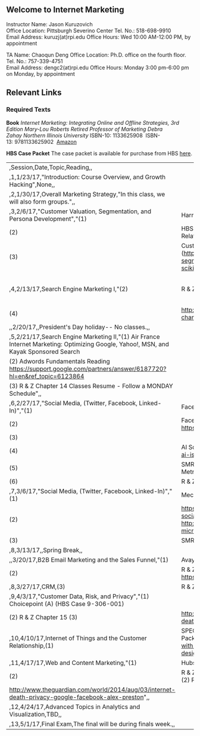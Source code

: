 ## Welcome to Internet Marketing

Instructor Name: Jason Kuruzovich	  
Office Location: Pittsburgh Severino Center
Tel. No.:	 518-698-9910 		             
Email Address: kuruzj(at)rpi.edu
Office Hours: Wed 10:00 AM-12:00 PM, by appointment 			

TA Name: Chaoqun Deng	 Office 
Location: Ph.D. office on the fourth floor.
Tel. No.:	 757-339-4751			 
Email Address: dengc2(at)rpi.edu
Office Hours: Monday 3:00 pm-6:00 pm on Monday, by appointment 	

## Relevant Links

### Required Texts
**Book**
*Internet Marketing: Integrating Online and Offline Strategies, 3rd Edition Mary-Lou Roberts Retired Professor of Marketing Debra Zahay Northern Illinois University*
ISBN-10: 1133625908  ISBN-13: 9781133625902 
[Amazon](https://www.amazon.com/Internet-Marketing-Integrating-Offline-Strategies/dp/1133625908)

**HBS Case Packet** 
The case packet is available for purchase from HBS [here](http://cb.hbsp.harvard.edu/cbmp/access/59602460).

|                                                                                                                                      |                                                                                                                                                                            |                                                            |                                                                         |                                                                                             | 
|--------------------------------------------------------------------------------------------------------------------------------------|----------------------------------------------------------------------------------------------------------------------------------------------------------------------------|------------------------------------------------------------|-------------------------------------------------------------------------|---------------------------------------------------------------------------------------------| 
| ,Session,Date,Topic,Reading,,                                                                                                        |                                                                                                                                                                            |                                                            |                                                                         |                                                                                             | 
| ,1,1/23/17,"Introduction: Course Overview, and Growth Hacking",None,,                                                                |                                                                                                                                                                            |                                                            |                                                                         |                                                                                             | 
| ,2,1/30/17,Overall Marketing Strategy,"In this class, we will also form groups.",,                                                   |                                                                                                                                                                            |                                                            |                                                                         |                                                                                             | 
| ,3,2/6/17,"Customer Valuation, Segmentation, and Persona Development","(1)                                                           | Harrah’s Entertainment, Inc.                                                                                                                                               |                                                            |                                                                         |                                                                                             | 
| (2)                                                                                                                                  | HBS Article: “Unlocking Mysteries of Your Customer Relationships”                                                                                                          |                                                            |                                                                         |                                                                                             | 
| (3)                                                                                                                                  | Customer Segmentation (https://pkghosh.wordpress.com/2016/07/30/customer-segmentation-based-on-online-behavior-using-scikitlearn/ ) (4)                                    | R & Z Chapter 3 (5)                                        | Lift Charts  https://msdn.microsoft.com/en-us/library/ms175428.aspx (6) | Lift Charts   https://paultebraak.wordpress.com/2013/10/31/understanding-the-lift-chart/",, | 
| ,4,2/13/17,Search Engine Marketing I,"(2)                                                                                            | R & Z Chapter 6, 8 (3)                                                                                                                                                     | Read: http://moz.com/beginners-guide-to-seo (Chapter 1-10) |                                                                         |                                                                                             | 
| (4)                                                                                                                                  | http://www.inc.com/aj-agrawal/4-ways-big-data-is-changing-seo.html",,                                                                                                      |                                                            |                                                                         |                                                                                             | 
| ,,2/20/17,,President's Day holiday-- No classes.,,                                                                                   |                                                                                                                                                                            |                                                            |                                                                         |                                                                                             | 
| ,5,2/21/17,Search Engine Marketing II,"(1) Air France Internet Marketing: Optimizing Google, Yahoo!, MSN, and Kayak Sponsored Search |                                                                                                                                                                            |                                                            |                                                                         |                                                                                             | 
| (2) Adwords Fundamentals Reading https://support.google.com/partners/answer/6187720?hl=en&ref_topic=6123864                          |                                                                                                                                                                            |                                                            |                                                                         |                                                                                             | 
| (3) R & Z Chapter 14 Classes Resume - Follow a MONDAY Schedule",,                                                                    |                                                                                                                                                                            |                                                            |                                                                         |                                                                                             | 
| ,6,2/27/17,"Social Media, (Twitter, Facebook, Linked-In)","(1)                                                                       | Facebook (HBS CASE 9-512-010)                                                                                                                                              |                                                            |                                                                         |                                                                                             | 
| (2)                                                                                                                                  | Facebook Graph API https://developers.facebook.com/docs/graph-api                                                                                                          |                                                            |                                                                         |                                                                                             | 
| (3)                                                                                                                                  |                                                                                                                                                                            |                                                            |                                                                         |                                                                                             | 
| (4)                                                                                                                                  | AI Social Media http://venturebeat.com/2016/11/21/how-ai-is-becoming-essential-for-social-media/                                                                           |                                                            |                                                                         |                                                                                             | 
| (5)                                                                                                                                  | SMR Article: “Nonprofits Get More from Social Media with Metrics”                                                                                                          |                                                            |                                                                         |                                                                                             | 
| (6)                                                                                                                                  | R & Z Chapter 9",,                                                                                                                                                         |                                                            |                                                                         |                                                                                             | 
| ,7,3/6/17,"Social Media, (Twitter, Facebook, Linked-In)","(1)                                                                        | Mechanism (HBS CASE 9-808-128)                                                                                                                                             |                                                            |                                                                         |                                                                                             | 
| (2)                                                                                                                                  | https://blog.hootsuite.com/artificial-intelligence-in-social-media/ Social Bots http://www.theverge.com/2016/3/24/11297050/tay-microsoft-chatbot-racist                    |                                                            |                                                                         |                                                                                             | 
| (3)                                                                                                                                  | SMR Article:  “Increasing the ROI of Social media.”",,                                                                                                                     |                                                            |                                                                         |                                                                                             | 
| ,8,3/13/17,,Spring Break,,                                                                                                           |                                                                                                                                                                            |                                                            |                                                                         |                                                                                             | 
| ,,3/20/17,B2B Email Marketing and the Sales Funnel,"(1)                                                                              | Avaya (A) (HBS Case)                                                                                                                                                       |                                                            |                                                                         |                                                                                             | 
| (2)                                                                                                                                  | R & Z Chapter 7, 10 Watch: https://www.youtube.com/watch?v=OsQrBptivHQ",,                                                                                                  |                                                            |                                                                         |                                                                                             | 
| ,8,3/27/17,CRM,(3)                                                                                                                   | R & Z Chapter 11,,                                                                                                                                                         |                                                            |                                                                         |                                                                                             | 
| ,9,4/3/17,"Customer Data, Risk, and Privacy","(1) Choicepoint (A) (HBS Case 9-306-001)                                               |                                                                                                                                                                            |                                                            |                                                                         |                                                                                             | 
| (2) R & Z  Chapter 15 (3)                                                                                                            |  http://www.theguardian.com/world/2014/aug/03/internet-death-privacy-google-facebook-alex-preston",,                                                                       |                                                            |                                                                         |                                                                                             | 
| ,10,4/10/17,Internet of Things and the Customer Relationship,(1)                                                                     | SPECTIO: A DIGITAL LIGHTING COMPANY (HBS Case Packet) https://www.fastcodesign.com/3050044/life-with-the-dash-button-good-design-for-amazon-bad-design-for-everyone-else,, |                                                            |                                                                         |                                                                                             | 
| ,11,4/17/17,Web and Content Marketing,"(1)                                                                                           | Hubspot                                                                                                                                                                    |                                                            |                                                                         |                                                                                             | 
| (2)                                                                                                                                  | R & Z Chapter 11Choicepoint (A) (HBS Case 9-306-001) (2) R & Z  Chapter 15                                                                                                 |                                                            |                                                                         |                                                                                             | 
|  http://www.theguardian.com/world/2014/aug/03/internet-death-privacy-google-facebook-alex-preston",,                                 |                                                                                                                                                                            |                                                            |                                                                         |                                                                                             | 
| ,12,4/24/17,Advanced Topics in Analytics and Visualization,TBD,,                                                                     |                                                                                                                                                                            |                                                            |                                                                         |                                                                                             | 
| ,13,5/1/17,Final Exam,The final will be during finals week.,,                                                                        |                                                                                                                                                                            |                                                            |                                                                         |                                                                                             | 

